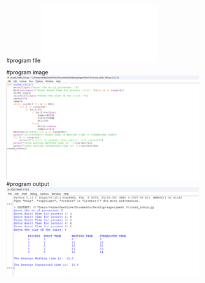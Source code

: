#program file
![program file](round_robin_526.py)

#program image
![program image](round_robin_program.png)
#program output
![program output](round_robin_output.png.png)





